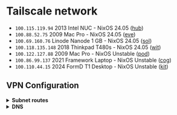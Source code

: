 # Tailscale network

- `100.115.119.94` 2013 Intel NUC - NixOS 24.05 ([hub](https://github.com/suderman/nixos/tree/main/configurations/hub))
- `100.88.52.75` 2009 Mac Pro - NixOS 24.05 ([eve](https://github.com/suderman/nixos/tree/main/configurations/eve))
- `100.69.160.76` Linode Nanode 1 GB - NixOS 24.05 ([sol](https://github.com/suderman/nixos/tree/main/configurations/sol))
- `100.118.135.148` 2018 Thinkpad T480s - NixOS 24.05 ([wit](https://github.com/suderman/nixos/tree/main/configurations/wit))
- `100.122.127.88` 2009 Mac Pro - NixOS Unstable ([pod](https://github.com/suderman/nixos/tree/main/configurations/pod))
- `100.86.99.137` 2021 Framework Laptop - NixOS Unstable ([cog](https://github.com/suderman/nixos/tree/main/configurations/cog))
- `100.110.44.15` 2024 FormD T1 Desktop - NixOS Unstable ([kit](https://github.com/suderman/nixos/tree/main/configurations/kit))

## VPN Configuration

<details>
<summary><b>Subnet routes</b></summary>

|     | https://login.tailscale.com/admin/machines |
| --- | ------------------------------------------ |
| hub | `10.1.0.0/16`                              |
| eve | `10.2.0.0/16`                              |

</details>

<details>
<summary><b>DNS</b></summary>
  
|                    | https://login.tailscale.com/admin/dns |
| ------------------ | ------------------------------------- |
| Override local DNS | `Yes`                                 |
| Global nameservers | `100.115.119.94` _(hub)_              |
| Global nameservers | `100.88.52.75` _(eve)_                |
| Global nameservers | `100.69.160.76` _(sol)_               |

</details>
